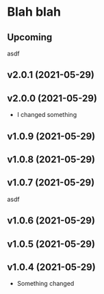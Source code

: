 # Blah blah

## Upcoming
asdf
## v2.0.1 (2021-05-29)



## v2.0.0 (2021-05-29)

- I changed something

## v1.0.9 (2021-05-29)



## v1.0.8 (2021-05-29)



## v1.0.7 (2021-05-29)

asdf

## v1.0.6 (2021-05-29)



## v1.0.5 (2021-05-29)



## v1.0.4 (2021-05-29)

- Something changed
